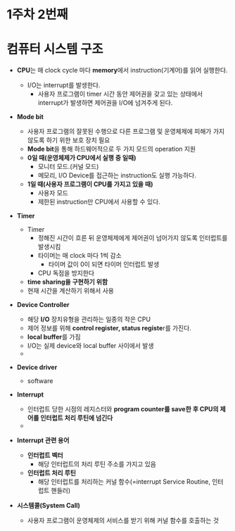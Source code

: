 # 1주차 2번째

# 컴퓨터 시스템 구조

- **CPU**는 매 clock cycle 마다 **memory**에서 instruction(기계어)를 읽어 실행한다.
    - I/O는 interrupt를 발생한다.
        - 사용자 프로그램이 timer 시간 동안 제어권을 갖고 있는 상태에서 interrupt가 발생하면 제어권을 I/O에 넘겨주게 된다.
        
- **Mode bit**
    - 사용자 프로그램의 잘못된 수행으로 다른 프로그램 및 운영체제에 피해가 가지 않도록 하기 위한 보호 장치 필요
    - **Mode bit**을 통해 하드웨어적으로 두 가지 모드의 operation 지원
    - **0일 때(운영체제가 CPU에서 실행 중 일때)**
        - 모니터 모드.(커널 모드)
        - 메모리, I/O Device를 접근하는 instruction도 실행 가능하다.
    - **1일 때(사용자 프로그램이 CPU를 가지고 있을 때)**
        - 사용자 모드
        - 제한된 instruction만 CPU에서 사용할 수 있다.
        
- **Timer**
    - Timer
        - 정해진 시간이 흐른 뒤 운영체제에게 제어권이 넘어가지 않도록 인터럽트를 발생시킴
        - 타이머는 매 clock 마다 1씩 감소
            - 타이머 값이 0이 되면 타이머 인터럽트 발생
        - CPU 독점을 방지한다
    - **time sharing을 구현하기 위함**
    - 현재 시간을 계산하기 위해서 사용
    
- **Device Controller**
    - 해당 **I/O** 장치유형을 관리하는 일종의 작은 CPU
    - 제어 정보를 위해 **control register, status registe**r를 가진다.
    - **local buffer**를 가짐
    - I/O는 실제 device와 local buffer 사이에서 발생
    - 
- **Device driver**
    - software
    
- **Interrupt**
    - 인터럽트 당한 시점의 레지스터와 **program counter를 save한 후 CPU의 제어를 인터럽트 처리 루틴에 넘긴다**
    - 
- **Interrupt 관련 용어**
    - **인터럽트 벡터**
        - 해당 인터럽트의 처리 루틴 주소를 가지고 있음
    - **인터럽트 처리 루틴**
        - 해당 인터럽트를 처리하는 커널 함수(=interrupt Service Routine, 인터럽트 핸들러)
        
- **시스템콜(System Call)**
    - 사용자 프로그램이 운영체제의 서비스를 받기 위해 커널 함수를 호출하는 것